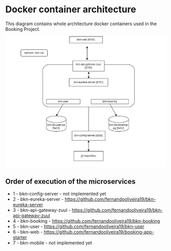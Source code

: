 # Docker container architecture

This diagram contains whole architecture docker containers used in the Booking Project. 

![Docker containers](https://github.com/fernandooliveira19/bookings-architecture-diagram/blob/main/booking-ms-architecture.png)

## Order of execution of the microservices

* 1 - bkn-config-server - not implemented yet
* 2 - bkn-eureka-server - https://github.com/fernandooliveira19/bkn-eureka-server
* 3 - bkn-api-gateway-zuul - https://github.com/fernandooliveira19/bkn-api-gateway-zuul
* 4 - bkn-booking - https://github.com/fernandooliveira19/bkn-booking
* 5 - bkn-user - https://github.com/fernandooliveira19/bkn-user
* 6 - bkn-web - https://github.com/fernandooliveira19/booking-app-starter
* 7 - bkn-mobile - not implemented yet
